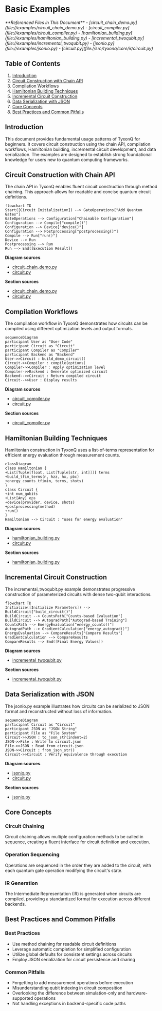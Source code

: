 # Basic Examples

<cite>
**Referenced Files in This Document**   
- [circuit_chain_demo.py](file://examples/circuit_chain_demo.py)
- [circuit_compiler.py](file://examples/circuit_compiler.py)
- [hamiltonian_building.py](file://examples/hamiltonian_building.py)
- [incremental_twoqubit.py](file://examples/incremental_twoqubit.py)
- [jsonio.py](file://examples/jsonio.py)
- [circuit.py](file://src/tyxonq/core/ir/circuit.py)
</cite>

## Table of Contents
1. [Introduction](#introduction)
2. [Circuit Construction with Chain API](#circuit-construction-with-chain-api)
3. [Compilation Workflows](#compilation-workflows)
4. [Hamiltonian Building Techniques](#hamiltonian-building-techniques)
5. [Incremental Circuit Construction](#incremental-circuit-construction)
6. [Data Serialization with JSON](#data-serialization-with-json)
7. [Core Concepts](#core-concepts)
8. [Best Practices and Common Pitfalls](#best-practices-and-common-pitfalls)

## Introduction
This document provides fundamental usage patterns of TyxonQ for beginners. It covers circuit construction using the chain API, compilation workflows, Hamiltonian building, incremental circuit development, and data serialization. The examples are designed to establish strong foundational knowledge for users new to quantum computing frameworks.

## Circuit Construction with Chain API

The chain API in TyxonQ enables fluent circuit construction through method chaining. This approach allows for readable and concise quantum circuit definitions.

```mermaid
flowchart TD
Start([Circuit Initialization]) --> GateOperations["Add Quantum Gates"]
GateOperations --> Configuration["Chainable Configuration"]
Configuration --> Compile["compile()"]
Configuration --> Device["device()"]
Configuration --> Postprocessing["postprocessing()"]
Compile --> Run["run()"]
Device --> Run
Postprocessing --> Run
Run --> End([Execution Result])
```

**Diagram sources**
- [circuit_chain_demo.py](file://examples/circuit_chain_demo.py#L1-L305)
- [circuit.py](file://src/tyxonq/core/ir/circuit.py#L48-L779)

**Section sources**
- [circuit_chain_demo.py](file://examples/circuit_chain_demo.py#L1-L305)
- [circuit.py](file://src/tyxonq/core/ir/circuit.py#L48-L779)

## Compilation Workflows

The compilation workflow in TyxonQ demonstrates how circuits can be compiled using different optimization levels and output formats.

```mermaid
sequenceDiagram
participant User as "User Code"
participant Circuit as "Circuit"
participant Compiler as "Compiler"
participant Backend as "Backend"
User->>Circuit : build_demo_circuit()
Circuit->>Compiler : compile(options)
Compiler->>Compiler : Apply optimization level
Compiler->>Backend : Generate optimized circuit
Backend-->>Circuit : Return compiled circuit
Circuit-->>User : Display results
```

**Diagram sources**
- [circuit_compiler.py](file://examples/circuit_compiler.py#L1-L53)
- [circuit.py](file://src/tyxonq/core/ir/circuit.py#L373-L402)

**Section sources**
- [circuit_compiler.py](file://examples/circuit_compiler.py#L1-L53)

## Hamiltonian Building Techniques

Hamiltonian construction in TyxonQ uses a list-of-terms representation for efficient energy evaluation through measurement counts.

```mermaid
classDiagram
class Hamiltonian {
+List[Tuple[float, List[Tuple[str, int]]]] terms
+build_tfim_terms(n, hzz, hx, pbc)
+energy_counts_tfim(n, terms, shots)
}
class Circuit {
+int num_qubits
+List[Any] ops
+device(provider, device, shots)
+postprocessing(method)
+run()
}
Hamiltonian --> Circuit : "uses for energy evaluation"
```

**Diagram sources**
- [hamiltonian_building.py](file://examples/hamiltonian_building.py#L1-L94)
- [circuit.py](file://src/tyxonq/core/ir/circuit.py#L48-L779)

**Section sources**
- [hamiltonian_building.py](file://examples/hamiltonian_building.py#L1-L94)

## Incremental Circuit Construction

The incremental_twoqubit.py example demonstrates progressive construction of parameterized circuits with dense two-qubit interactions.

```mermaid
flowchart TD
Initialize([Initialize Parameters]) --> BuildCircuit["build_circuit()"]
BuildCircuit --> CountsPath["Counts-based Evaluation"]
BuildCircuit --> AutogradPath["Autograd-based Training"]
CountsPath --> EnergyEvaluation["energy_counts()"]
AutogradPath --> GradientCalculation["energy_autograd()"]
EnergyEvaluation --> CompareResults["Compare Results"]
GradientCalculation --> CompareResults
CompareResults --> End([Final Energy Values])
```

**Diagram sources**
- [incremental_twoqubit.py](file://examples/incremental_twoqubit.py#L1-L168)

**Section sources**
- [incremental_twoqubit.py](file://examples/incremental_twoqubit.py#L1-L168)

## Data Serialization with JSON

The jsonio.py example illustrates how circuits can be serialized to JSON format and reconstructed without loss of information.

```mermaid
sequenceDiagram
participant Circuit as "Circuit"
participant JSON as "JSON String"
participant File as "File System"
Circuit->>JSON : to_json_str(indent=2)
JSON->>File : Write to circuit.json
File->>JSON : Read from circuit.json
JSON->>Circuit : from_json_str()
Circuit->>Circuit : Verify equivalence through execution
```

**Diagram sources**
- [jsonio.py](file://examples/jsonio.py#L1-L81)
- [circuit.py](file://src/tyxonq/core/ir/circuit.py#L345-L354)

**Section sources**
- [jsonio.py](file://examples/jsonio.py#L1-L81)

## Core Concepts

### Circuit Chaining
Circuit chaining allows multiple configuration methods to be called in sequence, creating a fluent interface for circuit definition and execution.

### Operation Sequencing
Operations are sequenced in the order they are added to the circuit, with each quantum gate operation modifying the circuit's state.

### IR Generation
The Intermediate Representation (IR) is generated when circuits are compiled, providing a standardized format for execution across different backends.

## Best Practices and Common Pitfalls

### Best Practices
- Use method chaining for readable circuit definitions
- Leverage automatic completion for simplified configuration
- Utilize global defaults for consistent settings across circuits
- Employ JSON serialization for circuit persistence and sharing

### Common Pitfalls
- Forgetting to add measurement operations before execution
- Misunderstanding qubit indexing in circuit composition
- Overlooking the difference between simulation-only and hardware-supported operations
- Not handling exceptions in backend-specific code paths